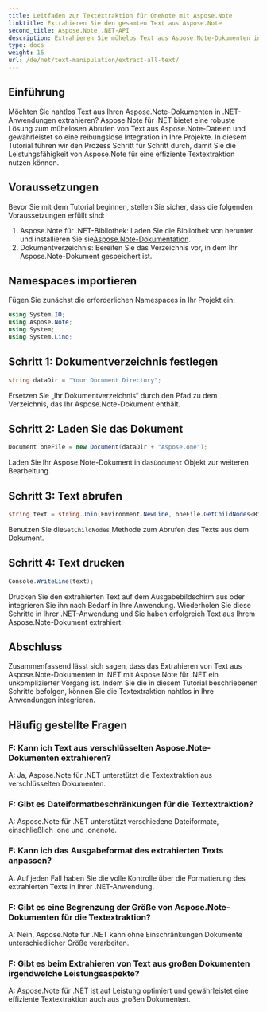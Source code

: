 ```yaml
---
title: Leitfaden zur Textextraktion für OneNote mit Aspose.Note
linktitle: Extrahieren Sie den gesamten Text aus Aspose.Note
second_title: Aspose.Note .NET-API
description: Extrahieren Sie mühelos Text aus Aspose.Note-Dokumenten in .NET mit Aspose.Note für .NET. Befolgen Sie unsere Schritt-für-Schritt-Anleitung für eine nahtlose Integration.
type: docs
weight: 16
url: /de/net/text-manipulation/extract-all-text/
---
```

## Einführung
Möchten Sie nahtlos Text aus Ihren Aspose.Note-Dokumenten in .NET-Anwendungen extrahieren? Aspose.Note für .NET bietet eine robuste Lösung zum mühelosen Abrufen von Text aus Aspose.Note-Dateien und gewährleistet so eine reibungslose Integration in Ihre Projekte. In diesem Tutorial führen wir den Prozess Schritt für Schritt durch, damit Sie die Leistungsfähigkeit von Aspose.Note für eine effiziente Textextraktion nutzen können.
## Voraussetzungen
Bevor Sie mit dem Tutorial beginnen, stellen Sie sicher, dass die folgenden Voraussetzungen erfüllt sind:
1.  Aspose.Note für .NET-Bibliothek: Laden Sie die Bibliothek von herunter und installieren Sie sie[Aspose.Note-Dokumentation](https://reference.aspose.com/note/net/).
2. Dokumentverzeichnis: Bereiten Sie das Verzeichnis vor, in dem Ihr Aspose.Note-Dokument gespeichert ist.
## Namespaces importieren
Fügen Sie zunächst die erforderlichen Namespaces in Ihr Projekt ein:
```csharp
using System.IO;
using Aspose.Note;
using System;
using System.Linq;
```
## Schritt 1: Dokumentverzeichnis festlegen
```csharp
string dataDir = "Your Document Directory";
```
Ersetzen Sie „Ihr Dokumentverzeichnis“ durch den Pfad zu dem Verzeichnis, das Ihr Aspose.Note-Dokument enthält.
## Schritt 2: Laden Sie das Dokument
```csharp
Document oneFile = new Document(dataDir + "Aspose.one");
```
Laden Sie Ihr Aspose.Note-Dokument in das`Document` Objekt zur weiteren Bearbeitung.
## Schritt 3: Text abrufen
```csharp
string text = string.Join(Environment.NewLine, oneFile.GetChildNodes<RichText>().Select(e => e.Text)) + Environment.NewLine;
```
 Benutzen Sie die`GetChildNodes` Methode zum Abrufen des Texts aus dem Dokument.
## Schritt 4: Text drucken
```csharp
Console.WriteLine(text);
```
Drucken Sie den extrahierten Text auf dem Ausgabebildschirm aus oder integrieren Sie ihn nach Bedarf in Ihre Anwendung.
Wiederholen Sie diese Schritte in Ihrer .NET-Anwendung und Sie haben erfolgreich Text aus Ihrem Aspose.Note-Dokument extrahiert.
## Abschluss
Zusammenfassend lässt sich sagen, dass das Extrahieren von Text aus Aspose.Note-Dokumenten in .NET mit Aspose.Note für .NET ein unkomplizierter Vorgang ist. Indem Sie die in diesem Tutorial beschriebenen Schritte befolgen, können Sie die Textextraktion nahtlos in Ihre Anwendungen integrieren.
## Häufig gestellte Fragen
### F: Kann ich Text aus verschlüsselten Aspose.Note-Dokumenten extrahieren?
A: Ja, Aspose.Note für .NET unterstützt die Textextraktion aus verschlüsselten Dokumenten.
### F: Gibt es Dateiformatbeschränkungen für die Textextraktion?
A: Aspose.Note für .NET unterstützt verschiedene Dateiformate, einschließlich .one und .onenote.
### F: Kann ich das Ausgabeformat des extrahierten Texts anpassen?
A: Auf jeden Fall haben Sie die volle Kontrolle über die Formatierung des extrahierten Texts in Ihrer .NET-Anwendung.
### F: Gibt es eine Begrenzung der Größe von Aspose.Note-Dokumenten für die Textextraktion?
A: Nein, Aspose.Note für .NET kann ohne Einschränkungen Dokumente unterschiedlicher Größe verarbeiten.
### F: Gibt es beim Extrahieren von Text aus großen Dokumenten irgendwelche Leistungsaspekte?
A: Aspose.Note für .NET ist auf Leistung optimiert und gewährleistet eine effiziente Textextraktion auch aus großen Dokumenten.